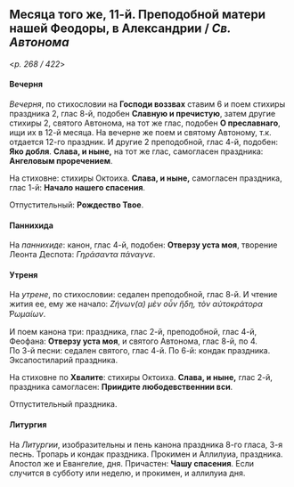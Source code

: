 
## Месяца того же, 11-й. Преподобной матери нашей Феодоры, в Александрии / *Св. Автонома*

<*p. 268 / 422*>

#### Вечерня

*Вечерня*, по стихословии на **Господи воззвах** ставим 6 и поем стихиры праздника 2, 
глас 8-й, подобен **Славную и пречистую**, затем другие стихиры 2, святого Автонома, 
на тот же глас, подобен **О преславнаго**, ищи их в 12-й месяца. На вечерне же поем и святому 
Автоному, т.к. отдается 12-го праздник. И другие 2 преподобной, глас 4-й, подобен: **Яко добля**. 
**Слава, и ныне,** на тот же глас, самогласен праздника: **Ангеловым проречением**.

На стиховне: стихиры Октоиха. **Слава, и ныне,** самогласен праздника, глас 1-й: 
**Начало нашего спасения**.

Отпустительный: **Рождество Твое**.

#### Паннихида

На *паннихиде*: канон, глас 4-й, подобен: **Отверзу уста моя**, творение Леонта Деспота: 
*Γηράσαντα πάναγνε*.

#### Утреня

На *утрене*, по стихословии: седален преподобной, глас 8-й. И чтение жития ее, ему же начало: 
*Ζήνων(α) μὲν οὖν ἥδη, τὸν αὐτοκράτορα ̔Ρωμαίων*. 

И поем канона три: праздника, глас 2-й, преподобной, глас 4-й, Феофана: **Отверзу уста моя**, 
и святого Автонома, глас 8-й, по 4.   
По 3-й песни: седален святого, глас 4-й. 
По 6-й: кондак праздника. 
Эксапостиларий праздника.

На стиховне по **Хвалите**: стихиры Октоиха. **Слава, и ныне,** глас 2-й, праздника 
самогласен: **Приидите любодевственнии вси**.

Отпустительный праздника.

#### Литургия

На *Литургии*, изобразительны и пень канона праздника 8-го гласа, 3-я песнь. 
Тропарь и кондак праздника.
Прокимен и Аллилуиа, праздника. 
Апостол же и Евангелие, дня.
Причастен: **Чашу спасения**. 
Если случится в субботу или неделю, и прокимен, и аллилуиа дня.
